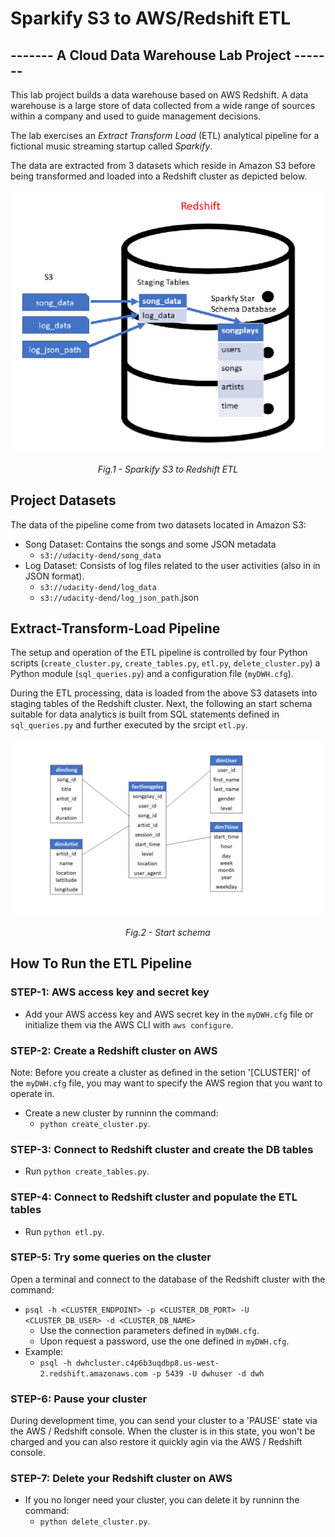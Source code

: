 # Sparkify S3 to AWS/Redshift ETL
## ------- A Cloud Data Warehouse Lab Project -------

This lab project builds a data warehouse based on AWS Redshift. A data warehouse is a large store of data collected from a wide range of sources within a company and used to guide management decisions.

The lab exercises an _Extract Transform Load_ (ETL) analytical pipeline for a fictional music streaming startup called _Sparkify_.

The data are extracted from 3 datasets which reside in Amazon S3 before being  transformed and loaded into a Redshift cluster as depicted below.

![Alt text](./images/sparkify-s3-to-redshift-etl.png "Fig.1")<p align="center">*Fig.1 - Sparkify S3 to Redshift ETL*</p>


## Project Datasets
The data of the pipeline come from two datasets located in Amazon S3:
- Song Dataset: Contains the songs and some JSON metadata
    - `s3://udacity-dend/song_data`
- Log Dataset: Consists of log files related to the user activities (also in in JSON format).
    - `s3://udacity-dend/log_data`
    - `s3://udacity-dend/log_json_path`.json


## Extract-Transform-Load Pipeline
The setup and operation of the ETL pipeline is controlled by four Python  scripts (`create_cluster.py`,  `create_tables.py`, `etl.py`, `delete_cluster.py`) a Python module (`sql_queries.py`) and a configuration file (`myDWH.cfg`).

During the ETL processing, data is loaded from the above S3 datasets into staging tables of the Redshift cluster. Next, the following an start schema suitable for data analytics is built from SQL statements defined in  `sql_queries.py` and further executed by the srcipt `etl.py`.

![Alt text](./images/star_schema.png "Fig.2")<p align="center">*Fig.2 - Start schema*</p>

## How To Run the ETL Pipeline

### STEP-1: AWS access key and secret key
- Add your AWS access key and AWS secret key in the `myDWH.cfg` file or initialize them via the AWS CLI with `aws configure`.

### STEP-2: Create a Redshift cluster on AWS
Note: Before you create a cluster as defined in the setion '[CLUSTER]' of the `myDWH.cfg` file, you may want to specify the AWS region that you want to operate in. 
- Create a new cluster by runninn the command:
    - `python create_cluster.py`.

### STEP-3: Connect to Redshift cluster and create the DB tables 
- Run `python create_tables.py`.

### STEP-4: Connect to Redshift cluster and populate the ETL tables
- Run `python etl.py`.

### STEP-5: Try some queries on the cluster
Open a terminal and connect to the database of the Redshift cluster with the command: 
- `psql -h <CLUSTER_ENDPOINT> -p <CLUSTER_DB_PORT> -U <CLUSTER_DB_USER> -d <CLUSTER_DB_NAME>`
    - Use the connection parameters defined in `myDWH.cfg`.
    - Upon request a password, use the one defined in `myDWH.cfg`. 
- Example:
    - `psql -h dwhcluster.c4p6b3uqdbp8.us-west-2.redshift.amazonaws.com -p 5439 -U dwhuser -d dwh`

### STEP-6: Pause your cluster
During development time, you can send your cluster to a 'PAUSE' state via the AWS / Redshift console. When the cluster is in this state, you won't be charged and you can also restore it quickly agin via the AWS / Redshift console.  

### STEP-7: Delete your Redshift cluster on AWS
- If you no longer need your cluster, you can delete it by runninn the command:
    - `python delete_cluster.py`.







